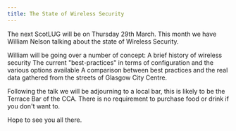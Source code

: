 ```yaml
---
title: The State of Wireless Security
---
```


The next ScotLUG will be on Thursday 29th March. This month we have William Nelson talking about the state of Wireless Security.

William will be going over a number of concept:
A brief history of wireless security
The current "best-practices" in terms of configuration and the various options available
A comparison between best practices and the real data gathered from the streets of Glasgow City Centre.

Following the talk we will be adjourning to a local bar, this is likely to be the Terrace Bar of the CCA. There is no requirement to purchase food or drink if you don't want to.

Hope to see you all there.
